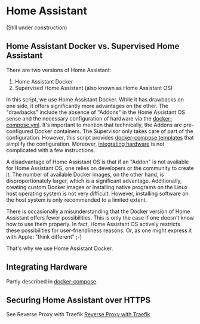 # Home Assistant
(Still under construction)

## Home Assistant Docker vs. Supervised Home Assistant
There are two versions of Home Assistant:<br>
1. Home Assistant Docker<br>
2. Supervised Home Assistant (also known as Home Assistant OS)<br>

In this script, we use Home Assistant Docker. While it has drawbacks on one side, it offers significantly more advantages on the other. The "drawbacks" include the absence of "Addons" in the Home Assistant OS sense and the necessary configuration of hardware via the [docker-compose.yml](/start/docker-compose). It's important to mention that technically, the Addons are pre-configured Docker containers. The Supervisor only takes care of part of the configuration. However, this script provides [docker-compose templates](/start/docker-compose) that simplify the configuration.
Moreover, [integrating hardware](#hardware) is not complicated with a few instructions.

A disadvantage of Home Assistant OS is that if an "Addon" is not available for Home Assistant OS, one relies on developers or the community to create it. The number of available Docker images, on the other hand, is disproportionately larger, which is a significant advantage. Additionally, creating custom Docker images or installing native programs on the Linux host operating system is not very difficult. However, installing software on the host system is only recommended to a limited extent.

There is occasionally a misunderstanding that the Docker version of Home Assistant offers fewer possibilities. This is only the case if one doesn't know how to use them properly. In fact, Home Assistant OS actively restricts these possibilities for user-friendliness reasons. Or, as one might express it with Apple: "think different" ;-)

That's why we use Home Assistant Docker.

## Integrating Hardware
Partly described in [docker-compose](/start/docker-compose).

## Securing Home Assistant over HTTPS
See Reverse Proxy with Traefik [Reverse Proxy with Traefik](/software/traefik)